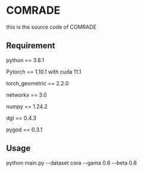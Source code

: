 # COMRADE
this is the source code of COMRADE
## Requirement
python == 3.8.1

Pytorch == 1.10.1 with cuda 11.1

torch_geometric == 2.2.0

networkx == 3.0

numpy == 1.24.2

dgl == 0.4.3

pygod == 0.3.1

## Usage
python main.py --dataset cora --gama 0.6 --beta 0.8
